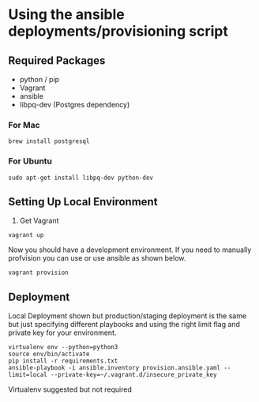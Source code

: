 Using the ansible deployments/provisioning script
=================================================

## Required Packages

* python / pip
* Vagrant
* ansible
* libpq-dev (Postgres dependency)

### For Mac
```
brew install postgresql
```

### For Ubuntu
```
sudo apt-get install libpq-dev python-dev
```

## Setting Up Local Environment

1. Get Vagrant

```
vagrant up
```
Now you should have a development environment. If you need to manually profvision you can use or use ansible as shown below.

```
vagrant provision
```


## Deployment

Local Deployment shown but production/staging deployment is the same but just specifying different playbooks and using the right limit flag and private key for your environment. 

```
virtualenv env --python=python3
source env/bin/activate
pip install -r requirements.txt
ansible-playbook -i ansible.inventory provision.ansible.yaml --limit=local --private-key=~/.vagrant.d/insecure_private_key
```
Virtualenv suggested but not required
